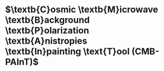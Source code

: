 # $\textb{C}osmic \textb{M}icrowave \textb{B}ackground \textb{P}olarization \textb{A}nistropies \textb{In}painting \text{T}ool (CMB-PAInT)$

